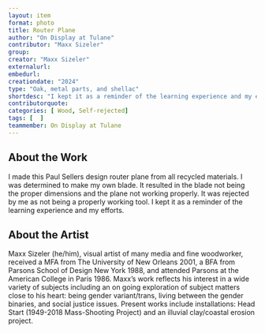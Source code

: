 ```yaml
---
layout: item
format: photo
title: Router Plane
author: "On Display at Tulane"
contributor: "Maxx Sizeler"
group: 
creator: "Maxx Sizeler"
externalurl: 
embedurl: 
creationdate: "2024"
type: "Oak, metal parts, and shellac"
shortdesc: "I kept it as a reminder of the learning experience and my efforts."
contributorquote: 
categories: [ Wood, Self-rejected]
tags: [  ]
teammember: On Display at Tulane
---
```


## About the Work

I made this Paul Sellers design router plane from all recycled materials. I was determined to make my own blade. It resulted in the blade not being the proper dimensions and the plane not working properly. It was rejected by me as not being a properly working tool. I kept it as a reminder of the learning experience and my efforts.

## About the Artist

Maxx Sizeler (he/him), visual artist of many media and fine woodworker, received a MFA from The University of New Orleans 2001, a BFA from Parsons School of Design New York 1988, and attended Parsons at the American College in Paris 1986. Maxx’s work reflects his interest in a wide variety of subjects including an on going exploration of subject matters close to his heart: being gender variant/trans, living between the gender binaries, and social justice issues. Present works include installations: Head Start (1949-2018 Mass-Shooting Project) and an illuvial clay/coastal erosion project.
